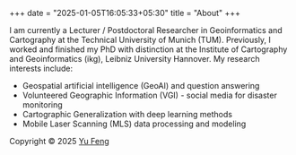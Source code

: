 +++
date = "2025-01-05T16:05:33+05:30"
title = "About"
+++

I am currently a Lecturer / Postdoctoral Researcher in Geoinformatics and Cartography at the Technical University of Munich (TUM). Previously, I worked and finished my PhD with distinction at the Institute of Cartography and Geoinformatics (ikg), Leibniz University Hannover. My research interests include:

- Geospatial artificial intelligence (GeoAI) and question answering
- Volunteered Geographic Information (VGI) - social media for disaster monitoring
- Cartographic Generalization with deep learning methods
- Mobile Laser Scanning (MLS) data processing and modeling

Copyright © 2025 [Yu Feng](https://mrmierzejewski.com/)
